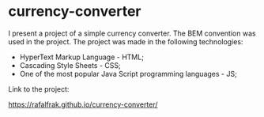 # currency-converter
 I present a project of a simple currency converter. The BEM convention was used in the project. The project was made in the following technologies:
* HyperText Markup Language - HTML;
* Cascading Style Sheets - CSS;
* One of the most popular Java Script programming languages - JS;


Link to the project: 

  https://rafalfrak.github.io/currency-converter/
